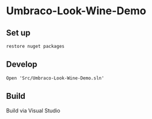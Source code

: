 Umbraco-Look-Wine-Demo
==============

## Set up

    restore nuget packages

## Develop

    Open 'Src/Umbraco-Look-Wine-Demo.sln'
   

## Build

   Build via Visual Studio
